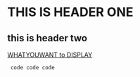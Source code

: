 # THIS IS HEADER ONE
## this is header two

[WHATYOUWANT to DISPLAY](https://canvas.berklee.edu/courses/44849)

` code code code`